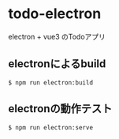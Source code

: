 # todo-electron

electron + vue3 のTodoアプリ



## electronによるbuild
```
$ npm run electron:build
```


## electronの動作テスト
```
$ npm run electron:serve
```
